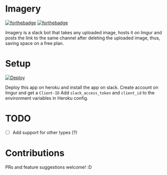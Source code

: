 # Imagery

[![forthebadge](https://forthebadge.com/images/badges/made-with-python.svg)](https://forthebadge.com) [![forthebadge](https://forthebadge.com/images/badges/built-with-love.svg)](https://forthebadge.com)

Imagery is a slack bot that takes any uploaded image, hosts it on Imgur and posts the link to the same channel after deleting the uploaded image, thus, saving space on a free plan.

# Setup

[![Deploy](https://www.herokucdn.com/deploy/button.svg)](https://heroku.com/deploy)

Deploy this app on heroku and install the app on slack. Create account on Imgur and get a `Client-ID`
Add `slack_access_token` and `client_id` to the environment variables in Heroku config.


# TODO
- [ ] Add support for other types (?)

# Contributions

PRs and feature suggestions welcome! :D 




